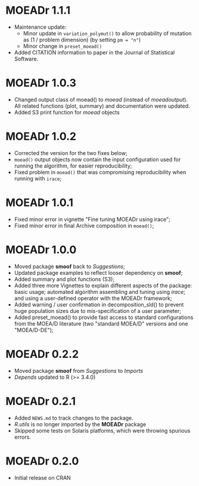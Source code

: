 # MOEADr 1.1.1
* Maintenance update: 
  * Minor update in `variation_polymut()` to allow probability of mutation as 
  (1 / problem dimension) (by setting `pm = "n"`)
  * Minor change in `preset_moead()`
* Added CITATION information to paper in the Journal of Statistical Software. 



# MOEADr 1.0.3
* Changed output class of moead() to _moead_ (instead of _moeadoutput_). All 
  related functions (plot, summary) and documentation were updated.
* Added S3 print function for _moead_ objects

# MOEADr 1.0.2
* Corrected the version for the two fixes below;
* `moead()` output objects now contain the input configuration used 
  for running the algorithm, for easier reproducibility;
* Fixed problem in `moead()` that was compromising reproducibility when running
  with `irace`;
  
# MOEADr 1.0.1 
* Fixed minor error in vignette "Fine tuning MOEADr using irace";
* Fixed minor error in final Archive composition in `moead()`;

# MOEADr 1.0.0  
* Moved package **smoof** back to _Suggestions_;
* Updated package examples to reflect looser dependency on **smoof**;
* Added summary and plot functions (S3);
* Added three more Vignettes to explain different aspects of the package: basic 
  usage; automated algorithm assembling and tuning using _irace_; and using a 
  user-defined operator with the MOEADr framework;
* Added warning / user confirmation in decomposition_sld() to prevent huge 
  population sizes due to mis-specification of a user parameter;
* Added preset_moead() to provide fast access to standard configurations from 
  the MOEA/D literature (two "standard MOEA/D" versions and one "MOEA/D-DE");


# MOEADr 0.2.2  
* Moved package **smoof** from _Suggestions_ to _Imports_
* _Depends_ updated to R (>= 3.4.0)


# MOEADr 0.2.1  
* Added `NEWS.md` to track changes to the package.
* _R.utils_ is no longer imported by the **MOEADr** package
* Skipped some tests on Solaris platforms, which were throwing spurious errors.


# MOEADr 0.2.0
* Initial release on CRAN
